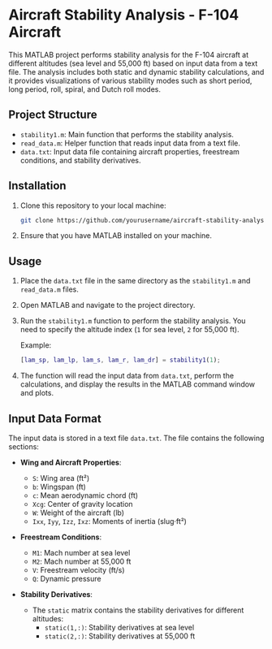 # Aircraft Stability Analysis - F-104 Aircraft

This MATLAB project performs stability analysis for the F-104 aircraft at different altitudes (sea level and 55,000 ft) based on input data from a text file. The analysis includes both static and dynamic stability calculations, and it provides visualizations of various stability modes such as short period, long period, roll, spiral, and Dutch roll modes.

## Project Structure

- `stability1.m`: Main function that performs the stability analysis.
- `read_data.m`: Helper function that reads input data from a text file.
- `data.txt`: Input data file containing aircraft properties, freestream conditions, and stability derivatives.

## Installation

1. Clone this repository to your local machine:

    ```bash
    git clone https://github.com/yourusername/aircraft-stability-analysis.git
    ```

2. Ensure that you have MATLAB installed on your machine.

## Usage

1. Place the `data.txt` file in the same directory as the `stability1.m` and `read_data.m` files.

2. Open MATLAB and navigate to the project directory.

3. Run the `stability1.m` function to perform the stability analysis. You need to specify the altitude index (`1` for sea level, `2` for 55,000 ft).

    Example:
    ```matlab
    [lam_sp, lam_lp, lam_s, lam_r, lam_dr] = stability1(1);
    ```

4. The function will read the input data from `data.txt`, perform the calculations, and display the results in the MATLAB command window and plots.

## Input Data Format

The input data is stored in a text file `data.txt`. The file contains the following sections:

- **Wing and Aircraft Properties**:
    - `S`: Wing area (ft²)
    - `b`: Wingspan (ft)
    - `c`: Mean aerodynamic chord (ft)
    - `Xcg`: Center of gravity location
    - `W`: Weight of the aircraft (lb)
    - `Ixx`, `Iyy`, `Izz`, `Ixz`: Moments of inertia (slug·ft²)

- **Freestream Conditions**:
    - `M1`: Mach number at sea level
    - `M2`: Mach number at 55,000 ft
    - `V`: Freestream velocity (ft/s)
    - `Q`: Dynamic pressure 

- **Stability Derivatives**:
    - The `static` matrix contains the stability derivatives for different altitudes:
      - `static(1,:)`: Stability derivatives at sea level
      - `static(2,:)`: Stability derivatives at 55,000 ft
